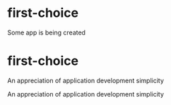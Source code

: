 # first-choice
Some app is being created



# first-choice
An appreciation of application development simplicity



An appreciation of application development simplicity
